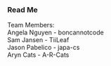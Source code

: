 ### Read Me
Team Members: <br>
Angela Nguyen - boncannotcode <br>
Sam Jansen - TiiLeaf <br>
Jason Pabelico - japa-cs <br>
Aryn Cats - A-R-Cats <br>
